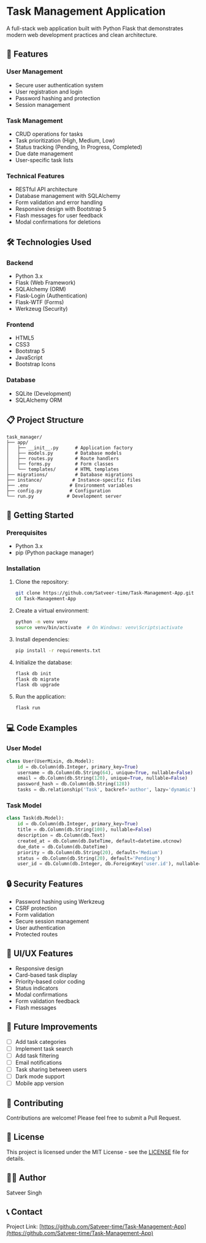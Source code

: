 # Task Management Application

A full-stack web application built with Python Flask that demonstrates modern web development practices and clean architecture.

## 🚀 Features

### User Management
- Secure user authentication system
- User registration and login
- Password hashing and protection
- Session management

### Task Management
- CRUD operations for tasks
- Task prioritization (High, Medium, Low)
- Status tracking (Pending, In Progress, Completed)
- Due date management
- User-specific task lists

### Technical Features
- RESTful API architecture
- Database management with SQLAlchemy
- Form validation and error handling
- Responsive design with Bootstrap 5
- Flash messages for user feedback
- Modal confirmations for deletions

## 🛠️ Technologies Used

### Backend
- Python 3.x
- Flask (Web Framework)
- SQLAlchemy (ORM)
- Flask-Login (Authentication)
- Flask-WTF (Forms)
- Werkzeug (Security)

### Frontend
- HTML5
- CSS3
- Bootstrap 5
- JavaScript
- Bootstrap Icons

### Database
- SQLite (Development)
- SQLAlchemy ORM

## 📋 Project Structure
```
task_manager/
├── app/
│   ├── __init__.py      # Application factory
│   ├── models.py        # Database models
│   ├── routes.py        # Route handlers
│   ├── forms.py         # Form classes
│   └── templates/       # HTML templates
├── migrations/          # Database migrations
├── instance/           # Instance-specific files
├── .env               # Environment variables
├── config.py          # Configuration
└── run.py            # Development server
```

## 🚀 Getting Started

### Prerequisites
- Python 3.x
- pip (Python package manager)

### Installation

1. Clone the repository:
   ```bash
   git clone https://github.com/Satveer-time/Task-Management-App.git
   cd Task-Management-App
   ```

2. Create a virtual environment:
   ```bash
   python -m venv venv
   source venv/bin/activate  # On Windows: venv\Scripts\activate
   ```

3. Install dependencies:
   ```bash
   pip install -r requirements.txt
   ```

4. Initialize the database:
   ```bash
   flask db init
   flask db migrate
   flask db upgrade
   ```

5. Run the application:
   ```bash
   flask run
   ```

## 💻 Code Examples

### User Model
```python
class User(UserMixin, db.Model):
    id = db.Column(db.Integer, primary_key=True)
    username = db.Column(db.String(64), unique=True, nullable=False)
    email = db.Column(db.String(120), unique=True, nullable=False)
    password_hash = db.Column(db.String(128))
    tasks = db.relationship('Task', backref='author', lazy='dynamic')
```

### Task Model
```python
class Task(db.Model):
    id = db.Column(db.Integer, primary_key=True)
    title = db.Column(db.String(100), nullable=False)
    description = db.Column(db.Text)
    created_at = db.Column(db.DateTime, default=datetime.utcnow)
    due_date = db.Column(db.DateTime)
    priority = db.Column(db.String(20), default='Medium')
    status = db.Column(db.String(20), default='Pending')
    user_id = db.Column(db.Integer, db.ForeignKey('user.id'), nullable=False)
```

## 🔒 Security Features
- Password hashing using Werkzeug
- CSRF protection
- Form validation
- Secure session management
- User authentication
- Protected routes

## 🎨 UI/UX Features
- Responsive design
- Card-based task display
- Priority-based color coding
- Status indicators
- Modal confirmations
- Form validation feedback
- Flash messages

## 📝 Future Improvements
- [ ] Add task categories
- [ ] Implement task search
- [ ] Add task filtering
- [ ] Email notifications
- [ ] Task sharing between users
- [ ] Dark mode support
- [ ] Mobile app version

## 🤝 Contributing
Contributions are welcome! Please feel free to submit a Pull Request.

## 📄 License
This project is licensed under the MIT License - see the [LICENSE](LICENSE) file for details.

## 👨‍💻 Author
Satveer Singh

## 📞 Contact
Project Link: [https://github.com/Satveer-time/Task-Management-App](https://github.com/Satveer-time/Task-Management-App) 

